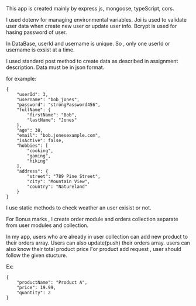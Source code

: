 This app is created mainly by express js, mongoose, typeScript, cors.

I used dotenv for managing environmental variables.
Joi is used to validate user data when create new user or update user info.
Bcrypt is used for hasing password of user.

In DataBase, userId and username is unique. So , only one userId or username is exsist at a time.

I used standerd post method to create data as described in assignment description. Data must be in json format.

for example:

    {
        "userId": 3,
        "username": "bob_jones",
        "password": "strongPassword456",
        "fullName": {
            "firstName": "Bob",
            "lastName": "Jones"
        },
        "age": 38,
        "email": "bob.jonesexample.com",
        "isActive": false,
        "hobbies": [
            "cooking",
            "gaming",
            "hiking"
        ],
        "address": {
            "street": "789 Pine Street",
            "city": "Mountain View",
            "country": "Natureland"
        }
    }

I use static methods to check weather an user exisist or not.

For Bonus marks , I create order module and orders collection separate from user modules and collection.

In my app, users who are already in user collection can add new product to their orders array.
Users can also update(push) their orders array.
users can also know their total product price
For product add request , user should follow the given stucture.

Ex:

    {
        "productName": "Product A",
        "price": 19.99,
        "quantity": 2
    }
